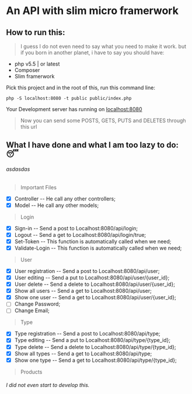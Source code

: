 # An API with slim micro framerwork
## How to run this:
> I guess I do not even need to say what you need to make it work.
but if you born in another planet, i have to say you should have:
- php v5.5 | or latest
- Composer
- Slim framerwork


 Pick this project and in the root of this, run this command line:
```
php -S localhost:8080 -t public public/index.php
```

Your Development server has running on [localhost:8080](localhost:8080)

> Now you can send some POSTS, GETS, PUTS and DELETES through this url

## What I have done and what I am too lazy to do: :sleeping:

###### asdasdas
> Important Files

- [x] Controller -- He call any other controllers;
- [x] Model -- He call any other models;

>Login

- [x] Sign-in -- Send a post to Localhost:8080/api/login;
- [x] Logout -- Send a get to Localhost:8080/api/login/true;
- [x] Set-Token -- This function is automatically called when we need;
- [x] Validate-Login -- This function is automatically called when we need;

> User

- [x] User registration -- Send a post to Localhost:8080/api/user;
- [x] User editing -- Send a put to Localhost:8080/api/user/{user_id};
- [x] User delete -- Send a delete to Localhost:8080/api/user/{user_id};
- [x] Show all users -- Send a get to Localhost:8080/api/user;
- [x] Show one user -- Send a get to Localhost:8080/api/user/{user_id};
- [ ] Change Password;
- [ ] Change Email;

> Type

- [x] Type registration -- Send a post to Localhost:8080/api/type;
- [x] Type editing -- Send a put to Localhost:8080/api/type/{type_id};
- [x] Type delete -- Send a delete to Localhost:8080/api/type/{type_id};
- [x] Show all types -- Send a get to Localhost:8080/api/type;
- [x] Show one type -- Send a get to Localhost:8080/api/type/{type_id};

> Products

###### I did not even start to develop this.
